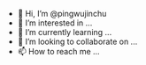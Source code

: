 - 👋 Hi, I’m @pingwujinchu
- 👀 I’m interested in ...
- 🌱 I’m currently learning ...
- 💞️ I’m looking to collaborate on ...
- 📫 How to reach me ...

<!---
pingwujinchu/pingwujinchu is a ✨ special ✨ repository because its `README.md` (this file) appears on your GitHub profile.
You can click the Preview link to take a look at your changes.
--->
